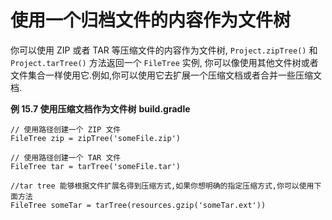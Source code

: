 # 使用一个归档文件的内容作为文件树

你可以使用 ZIP 或者 TAR 等压缩文件的内容作为文件树,  `Project.zipTree()` 和 `Project.tarTree()` 方法返回一个 `FileTree` 实例, 你可以像使用其他文件树或者文件集合一样使用它.例如,你可以使用它去扩展一个压缩文档或者合并一些压缩文档.

**例 15.7 使用压缩文档作为文件树**
**build.gradle**
```
// 使用路径创建一个 ZIP 文件
FileTree zip = zipTree('someFile.zip')

// 使用路径创建一个 TAR 文件
FileTree tar = tarTree('someFile.tar')

//tar tree 能够根据文件扩展名得到压缩方式,如果你想明确的指定压缩方式,你可以使用下面方法
FileTree someTar = tarTree(resources.gzip('someTar.ext'))
```








